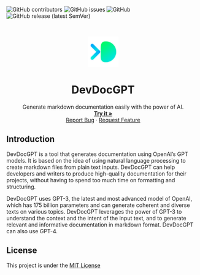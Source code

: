 ![GitHub contributors](https://img.shields.io/github/contributors/DevyusCode/DevDocGPT)
![GitHub issues](https://img.shields.io/github/issues/DevyusCode/DevDocGPT)
![GitHub](https://img.shields.io/github/license/DevyusCode/DevDocGPT)
![GitHub release (latest SemVer)](https://img.shields.io/github/v/release/DevyusCode/DevDocGPT)

<br />
<p align="center">
  <a href="https://github.com/DevyusCode/DevDocGPT">
    <img src=".github/images/logo.png" alt="Logo" width="80" height="80">
  </a>

  <h1 align="center">DevDocGPT</h1>

  <p align="center">
    Generate markdown documentation easily with the power of AI.
    <br />
    <a href=""><strong>Try it »</strong></a>
    <br />
    <a href="https://github.com/DevyusCode/DevDocGPT/issues/new?assignees=&labels=bug&template=bug-report.yml&title=%5BBug%5D+">Report Bug</a>
    ·
    <a href="https://github.com/DevyusCode/DevDocGPT/issues/new?assignees=&labels=enhancement&template=feature-request.yml&title=%5BEnhancement%5D+">Request Feature</a>

  </p>
</p>

## Introduction

DevDocGPT is a tool that generates documentation using OpenAI’s GPT models. It is based on the idea of using natural language processing to create markdown files from plain text inputs. DevDocGPT can help developers and writers to produce high-quality documentation for their projects, without having to spend too much time on formatting and structuring.

DevDocGPT uses GPT-3, the latest and most advanced model of OpenAI, which has 175 billion parameters and can generate coherent and diverse texts on various topics. DevDocGPT leverages the power of GPT-3 to understand the context and the intent of the input text, and to generate relevant and informative documentation in markdown format. DevDocGPT can also use GPT-4.

## License

This project is under the [MIT License](LICENSE)
